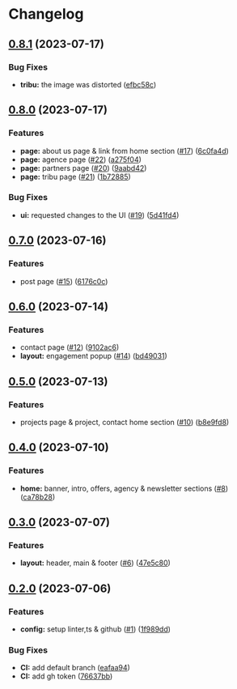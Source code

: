 # Changelog

## [0.8.1](https://github.com/Atipy-Digital/Web/compare/v0.8.0...v0.8.1) (2023-07-17)


### Bug Fixes

* **tribu:** the image was distorted ([efbc58c](https://github.com/Atipy-Digital/Web/commit/efbc58c1ae8110a471a07f2284b2ad8f39c0fac3))

## [0.8.0](https://github.com/Atipy-Digital/Web/compare/v0.7.0...v0.8.0) (2023-07-17)


### Features

* **page:** about us page & link from home section ([#17](https://github.com/Atipy-Digital/Web/issues/17)) ([6c0fa4d](https://github.com/Atipy-Digital/Web/commit/6c0fa4d46e83e71dcc08b0d1750c273e04bf98fa))
* **page:** agence page ([#22](https://github.com/Atipy-Digital/Web/issues/22)) ([a275f04](https://github.com/Atipy-Digital/Web/commit/a275f048c848a732bc5efcf87a23b2d84bb35334))
* **page:** partners page ([#20](https://github.com/Atipy-Digital/Web/issues/20)) ([9aabd42](https://github.com/Atipy-Digital/Web/commit/9aabd42e55de827c05bc650daaa03d0901bdb05b))
* **page:** tribu page ([#21](https://github.com/Atipy-Digital/Web/issues/21)) ([1b72885](https://github.com/Atipy-Digital/Web/commit/1b72885d94857b3b0315d0ecbdd5113f65e3d16b))


### Bug Fixes

* **ui:** requested changes to the UI ([#19](https://github.com/Atipy-Digital/Web/issues/19)) ([5d41fd4](https://github.com/Atipy-Digital/Web/commit/5d41fd494036fce1e6f2a909b3a35e90910d8249))

## [0.7.0](https://github.com/Atipy-Digital/Web/compare/v0.6.0...v0.7.0) (2023-07-16)


### Features

* post page ([#15](https://github.com/Atipy-Digital/Web/issues/15)) ([6176c0c](https://github.com/Atipy-Digital/Web/commit/6176c0ca4ee4e34773efd0e0b618e7c20b4fa02b))

## [0.6.0](https://github.com/Atipy-Digital/Web/compare/v0.5.0...v0.6.0) (2023-07-14)


### Features

* contact page ([#12](https://github.com/Atipy-Digital/Web/issues/12)) ([9102ac6](https://github.com/Atipy-Digital/Web/commit/9102ac69814c04a9373fc792780e7ab056ad28a6))
* **layout:** engagement popup ([#14](https://github.com/Atipy-Digital/Web/issues/14)) ([bd49031](https://github.com/Atipy-Digital/Web/commit/bd4903195a6ae4a4e2d97a7c4bcb88a812735e54))

## [0.5.0](https://github.com/Atipy-Digital/Web/compare/v0.4.0...v0.5.0) (2023-07-13)


### Features

* projects page & project, contact home section ([#10](https://github.com/Atipy-Digital/Web/issues/10)) ([b8e9fd8](https://github.com/Atipy-Digital/Web/commit/b8e9fd8bf5203f57ca135cfdba8465b7baf4c93e))

## [0.4.0](https://github.com/Atipy-Digital/Web/compare/v0.3.0...v0.4.0) (2023-07-10)


### Features

* **home:** banner, intro, offers, agency & newsletter sections ([#8](https://github.com/Atipy-Digital/Web/issues/8)) ([ca78b28](https://github.com/Atipy-Digital/Web/commit/ca78b282ba959727b004083760cdc11c656d14cf))

## [0.3.0](https://github.com/Atipy-Digital/Web/compare/v0.2.0...v0.3.0) (2023-07-07)


### Features

* **layout:** header, main & footer ([#6](https://github.com/Atipy-Digital/Web/issues/6)) ([47e5c80](https://github.com/Atipy-Digital/Web/commit/47e5c808d9b27b253461f826396ede5f5c1806c9))

## [0.2.0](https://github.com/Atipy-Digital/Web/compare/v0.1.0...v0.2.0) (2023-07-06)


### Features

* **config:** setup linter,ts & github ([#1](https://github.com/Atipy-Digital/Web/issues/1)) ([1f989dd](https://github.com/Atipy-Digital/Web/commit/1f989dde88f55db3d01110d66b11f51cb48005f5))


### Bug Fixes

* **CI:** add default branch ([eafaa94](https://github.com/Atipy-Digital/Web/commit/eafaa94ecc107454573c6129ed6ef172e3b39311))
* **CI:** add gh token ([76637bb](https://github.com/Atipy-Digital/Web/commit/76637bb9e5221253a4c29b234f14b5c731d4aac5))
